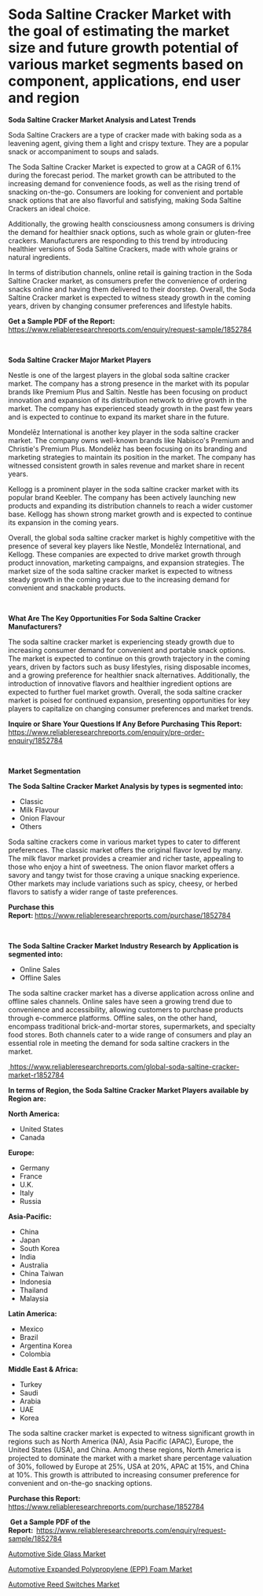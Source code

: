 <p><h1>Soda Saltine Cracker Market with the goal of estimating the market size and future growth potential of various market segments based on component, applications, end user and region</h1></p><p><strong>Soda Saltine Cracker Market Analysis and Latest Trends</strong></p>
<p><p>Soda Saltine Crackers are a type of cracker made with baking soda as a leavening agent, giving them a light and crispy texture. They are a popular snack or accompaniment to soups and salads.</p><p>The Soda Saltine Cracker Market is expected to grow at a CAGR of 6.1% during the forecast period. The market growth can be attributed to the increasing demand for convenience foods, as well as the rising trend of snacking on-the-go. Consumers are looking for convenient and portable snack options that are also flavorful and satisfying, making Soda Saltine Crackers an ideal choice.</p><p>Additionally, the growing health consciousness among consumers is driving the demand for healthier snack options, such as whole grain or gluten-free crackers. Manufacturers are responding to this trend by introducing healthier versions of Soda Saltine Crackers, made with whole grains or natural ingredients.</p><p>In terms of distribution channels, online retail is gaining traction in the Soda Saltine Cracker market, as consumers prefer the convenience of ordering snacks online and having them delivered to their doorstep. Overall, the Soda Saltine Cracker market is expected to witness steady growth in the coming years, driven by changing consumer preferences and lifestyle habits.</p></p>
<p><strong>Get a Sample PDF of the Report:&nbsp;</strong> <a href="https://www.reliableresearchreports.com/enquiry/request-sample/1852784">https://www.reliableresearchreports.com/enquiry/request-sample/1852784</a></p>
<p>&nbsp;</p>
<p><strong>Soda Saltine Cracker Major Market Players</strong></p>
<p><p>Nestle is one of the largest players in the global soda saltine cracker market. The company has a strong presence in the market with its popular brands like Premium Plus and Saltín. Nestle has been focusing on product innovation and expansion of its distribution network to drive growth in the market. The company has experienced steady growth in the past few years and is expected to continue to expand its market share in the future.</p><p>Mondelēz International is another key player in the soda saltine cracker market. The company owns well-known brands like Nabisco's Premium and Christie's Premium Plus. Mondelēz has been focusing on its branding and marketing strategies to maintain its position in the market. The company has witnessed consistent growth in sales revenue and market share in recent years.</p><p>Kellogg is a prominent player in the soda saltine cracker market with its popular brand Keebler. The company has been actively launching new products and expanding its distribution channels to reach a wider customer base. Kellogg has shown strong market growth and is expected to continue its expansion in the coming years.</p><p>Overall, the global soda saltine cracker market is highly competitive with the presence of several key players like Nestle, Mondelēz International, and Kellogg. These companies are expected to drive market growth through product innovation, marketing campaigns, and expansion strategies. The market size of the soda saltine cracker market is expected to witness steady growth in the coming years due to the increasing demand for convenient and snackable products.</p></p>
<p>&nbsp;</p>
<p><strong>What Are The Key Opportunities For Soda Saltine Cracker Manufacturers?</strong></p>
<p><p>The soda saltine cracker market is experiencing steady growth due to increasing consumer demand for convenient and portable snack options. The market is expected to continue on this growth trajectory in the coming years, driven by factors such as busy lifestyles, rising disposable incomes, and a growing preference for healthier snack alternatives. Additionally, the introduction of innovative flavors and healthier ingredient options are expected to further fuel market growth. Overall, the soda saltine cracker market is poised for continued expansion, presenting opportunities for key players to capitalize on changing consumer preferences and market trends.</p></p>
<p><strong>Inquire or Share Your Questions If Any Before Purchasing This Report:</strong> <a href="https://www.reliableresearchreports.com/enquiry/pre-order-enquiry/1852784">https://www.reliableresearchreports.com/enquiry/pre-order-enquiry/1852784</a></p>
<p>&nbsp;</p>
<p><strong>Market Segmentation</strong></p>
<p><strong>The Soda Saltine Cracker Market Analysis by types is segmented into:</strong></p>
<p><ul><li>Classic</li><li>Milk Flavour</li><li>Onion Flavour</li><li>Others</li></ul></p>
<p><p>Soda saltine crackers come in various market types to cater to different preferences. The classic market offers the original flavor loved by many. The milk flavor market provides a creamier and richer taste, appealing to those who enjoy a hint of sweetness. The onion flavor market offers a savory and tangy twist for those craving a unique snacking experience. Other markets may include variations such as spicy, cheesy, or herbed flavors to satisfy a wider range of taste preferences.</p></p>
<p><strong>Purchase this Report:&nbsp;</strong><a href="https://www.reliableresearchreports.com/purchase/1852784">https://www.reliableresearchreports.com/purchase/1852784</a></p>
<p>&nbsp;</p>
<p><strong>The Soda Saltine Cracker Market Industry Research by Application is segmented into:</strong></p>
<p><ul><li>Online Sales</li><li>Offline Sales</li></ul></p>
<p><p>The soda saltine cracker market has a diverse application across online and offline sales channels. Online sales have seen a growing trend due to convenience and accessibility, allowing customers to purchase products through e-commerce platforms. Offline sales, on the other hand, encompass traditional brick-and-mortar stores, supermarkets, and specialty food stores. Both channels cater to a wide range of consumers and play an essential role in meeting the demand for soda saltine crackers in the market.</p></p>
<p><a href="https://www.reliableresearchreports.com/global-soda-saltine-cracker-market-r1852784">&nbsp;https://www.reliableresearchreports.com/global-soda-saltine-cracker-market-r1852784</a></p>
<p><strong>In terms of Region, the Soda Saltine Cracker Market Players available by Region are:</strong></p>
<p>
    <p> <strong> North America: </strong>
        <ul>
            <li>United States</li>
            <li>Canada</li>
        </ul>
        </p> 
    <p> <strong> Europe: </strong>
        <ul>
            <li>Germany</li>
            <li>France</li>
            <li>U.K.</li>
            <li>Italy</li>
            <li>Russia</li>
        </ul>
        </p> 
    <p> <strong> Asia-Pacific: </strong>
        <ul>
            <li>China</li>
            <li>Japan</li>
            <li>South Korea</li>
            <li>India</li>
            <li>Australia</li>
            <li>China Taiwan</li>
            <li>Indonesia</li>
            <li>Thailand</li>
            <li>Malaysia</li>
        </ul>
        </p> 
    <p> <strong> Latin America: </strong>
        <ul>
            <li>Mexico</li>
            <li>Brazil</li>
            <li>Argentina Korea</li>
            <li>Colombia</li>
        </ul>
        </p> 
    <p> <strong> Middle East & Africa: </strong>
        <ul>
            <li>Turkey</li>
            <li>Saudi</li>
            <li>Arabia</li>
            <li>UAE</li>
            <li>Korea</li>
        </ul>
    </p>
    </p>
<p><p>The soda saltine cracker market is expected to witness significant growth in regions such as North America (NA), Asia Pacific (APAC), Europe, the United States (USA), and China. Among these regions, North America is projected to dominate the market with a market share percentage valuation of 30%, followed by Europe at 25%, USA at 20%, APAC at 15%, and China at 10%. This growth is attributed to increasing consumer preference for convenient and on-the-go snacking options.</p></p>
<p><strong>Purchase this Report: </strong><a href="https://www.reliableresearchreports.com/purchase/1852784">https://www.reliableresearchreports.com/purchase/1852784</a></p>
<p>&nbsp;<strong>Get a Sample PDF of the Report:&nbsp;&nbsp;</strong><a href="https://www.reliableresearchreports.com/enquiry/request-sample/1852784">https://www.reliableresearchreports.com/enquiry/request-sample/1852784</a></p>
<p><strong></strong></p>
<p><p><a href="https://www.linkedin.com/pulse/automotive-side-glass-market-research-report-provides-critical-bijne?trackingId=mLZiKQayaNrgrm5x%2FW0Lew%3D%3D">Automotive Side Glass Market</a></p><p><a href="https://www.linkedin.com/pulse/automotive-expanded-polypropylene-epp-foam-market-goal-estimating-z1jqe?trackingId=LmBYoP7H90IdeNAI7iyKhg%3D%3D">Automotive Expanded Polypropylene (EPP) Foam Market</a></p><p><a href="https://www.linkedin.com/pulse/automotive-reed-switches-market-centers-aspects-growth-share-twl8e?trackingId=7IxebsdoVVNlme79j6qhfQ%3D%3D">Automotive Reed Switches Market</a></p></p>